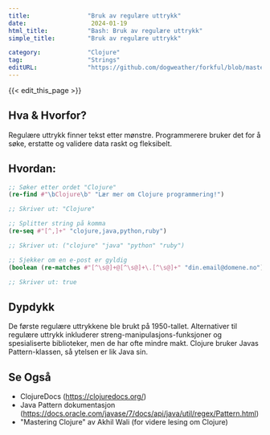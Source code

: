 ```yaml
---
title:                "Bruk av regulære uttrykk"
date:                  2024-01-19
html_title:           "Bash: Bruk av regulære uttrykk"
simple_title:         "Bruk av regulære uttrykk"

category:             "Clojure"
tag:                  "Strings"
editURL:              "https://github.com/dogweather/forkful/blob/master/content/no/clojure/using-regular-expressions.md"
---
```


{{< edit_this_page >}}

## Hva & Hvorfor?
Regulære uttrykk finner tekst etter mønstre. Programmerere bruker det for å søke, erstatte og validere data raskt og fleksibelt.

## Hvordan:
```Clojure
;; Søker etter ordet "Clojure"
(re-find #"\bClojure\b" "Lær mer om Clojure programmering!")

;; Skriver ut: "Clojure"
```

```Clojure
;; Splitter string på komma
(re-seq #"[^,]+" "clojure,java,python,ruby")

;; Skriver ut: ("clojure" "java" "python" "ruby")
```

```Clojure
;; Sjekker om en e-post er gyldig
(boolean (re-matches #"[^\s@]+@[^\s@]+\.[^\s@]+" "din.email@domene.no"))

;; Skriver ut: true
```

## Dypdykk
De første regulære uttrykkene ble brukt på 1950-tallet. Alternativer til regulære uttrykk inkluderer streng-manipulasjons-funksjoner og spesialiserte biblioteker, men de har ofte mindre makt. Clojure bruker Javas Pattern-klassen, så ytelsen er lik Java sin.

## Se Også
- ClojureDocs (https://clojuredocs.org/)
- Java Pattern dokumentasjon (https://docs.oracle.com/javase/7/docs/api/java/util/regex/Pattern.html)
- "Mastering Clojure" av Akhil Wali (for videre lesing om Clojure)
